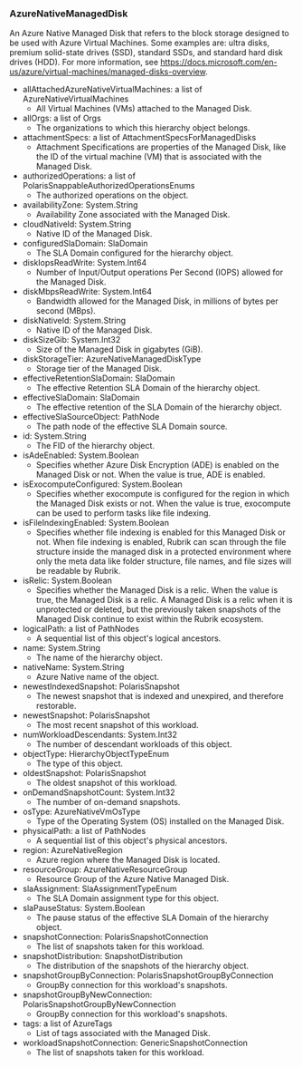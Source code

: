 ### AzureNativeManagedDisk
An Azure Native Managed Disk that refers to the block storage designed to be used with Azure Virtual Machines. Some examples are: ultra disks, premium solid-state drives (SSD), standard SSDs, and standard hard disk drives (HDD). For more information, see https://docs.microsoft.com/en-us/azure/virtual-machines/managed-disks-overview.

- allAttachedAzureNativeVirtualMachines: a list of AzureNativeVirtualMachines
  - All Virtual Machines (VMs) attached to the Managed Disk.
- allOrgs: a list of Orgs
  - The organizations to which this hierarchy object belongs.
- attachmentSpecs: a list of AttachmentSpecsForManagedDisks
  - Attachment Specifications are properties of the Managed Disk,  like the ID of the virtual machine (VM) that is associated with the Managed Disk.
- authorizedOperations: a list of PolarisSnappableAuthorizedOperationsEnums
  - The authorized operations on the object.
- availabilityZone: System.String
  - Availability Zone associated with the Managed Disk.
- cloudNativeId: System.String
  - Native ID of the Managed Disk.
- configuredSlaDomain: SlaDomain
  - The SLA Domain configured for the hierarchy object.
- diskIopsReadWrite: System.Int64
  - Number of Input/Output operations Per Second (IOPS) allowed for the Managed Disk.
- diskMbpsReadWrite: System.Int64
  - Bandwidth allowed for the Managed Disk, in millions of bytes per second (MBps).
- diskNativeId: System.String
  - Native ID of the Managed Disk.
- diskSizeGib: System.Int32
  - Size of the Managed Disk in gigabytes (GiB).
- diskStorageTier: AzureNativeManagedDiskType
  - Storage tier of the Managed Disk.
- effectiveRetentionSlaDomain: SlaDomain
  - The effective Retention SLA Domain of the hierarchy object.
- effectiveSlaDomain: SlaDomain
  - The effective retention of the SLA Domain of the hierarchy object.
- effectiveSlaSourceObject: PathNode
  - The path node of the effective SLA Domain source.
- id: System.String
  - The FID of the hierarchy object.
- isAdeEnabled: System.Boolean
  - Specifies whether Azure Disk Encryption (ADE) is enabled on the Managed Disk or not. When the value is true, ADE is enabled.
- isExocomputeConfigured: System.Boolean
  - Specifies whether exocompute is configured for the region in which the Managed Disk exists or not. When the value is true, exocompute can be used to perform tasks like file indexing.
- isFileIndexingEnabled: System.Boolean
  - Specifies whether file indexing is enabled for this Managed Disk or not. When file indexing is enabled, Rubrik can scan through the file structure inside the managed disk in a protected environment where only the meta data like folder structure, file names, and file sizes will be readable by Rubrik.
- isRelic: System.Boolean
  - Specifies whether the Managed Disk is a relic. When the value is true, the Managed Disk is a relic. A Managed Disk is a relic when it is unprotected or deleted, but the previously taken snapshots of the Managed Disk continue to exist within the Rubrik ecosystem.
- logicalPath: a list of PathNodes
  - A sequential list of this object's logical ancestors.
- name: System.String
  - The name of the hierarchy object.
- nativeName: System.String
  - Azure Native name of the object.
- newestIndexedSnapshot: PolarisSnapshot
  - The newest snapshot that is indexed and unexpired, and therefore restorable.
- newestSnapshot: PolarisSnapshot
  - The most recent snapshot of this workload.
- numWorkloadDescendants: System.Int32
  - The number of descendant workloads of this object.
- objectType: HierarchyObjectTypeEnum
  - The type of this object.
- oldestSnapshot: PolarisSnapshot
  - The oldest snapshot of this workload.
- onDemandSnapshotCount: System.Int32
  - The number of on-demand snapshots.
- osType: AzureNativeVmOsType
  - Type of the Operating System (OS) installed on the Managed Disk.
- physicalPath: a list of PathNodes
  - A sequential list of this object's physical ancestors.
- region: AzureNativeRegion
  - Azure region where the Managed Disk is located.
- resourceGroup: AzureNativeResourceGroup
  - Resource Group of the Azure Native Managed Disk.
- slaAssignment: SlaAssignmentTypeEnum
  - The SLA Domain assignment type for this object.
- slaPauseStatus: System.Boolean
  - The pause status of the effective SLA Domain of the hierarchy object.
- snapshotConnection: PolarisSnapshotConnection
  - The list of snapshots taken for this workload.
- snapshotDistribution: SnapshotDistribution
  - The distribution of the snapshots of the hierarchy object.
- snapshotGroupByConnection: PolarisSnapshotGroupByConnection
  - GroupBy connection for this workload's snapshots.
- snapshotGroupByNewConnection: PolarisSnapshotGroupByNewConnection
  - GroupBy connection for this workload's snapshots.
- tags: a list of AzureTags
  - List of tags associated with the Managed Disk.
- workloadSnapshotConnection: GenericSnapshotConnection
  - The list of snapshots taken for this workload.
